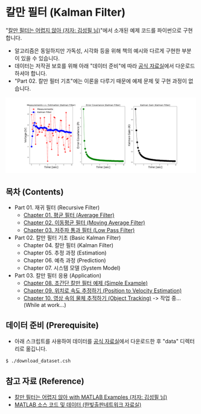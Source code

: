 # 칼만 필터 (Kalman Filter)
"[칼만 필터는 어렵지 않아 (저자: 김성필 님)](http://www.hanbit.co.kr/store/books/look.php?p_code=B4956047798)"에서 소개된 예제 코드를 파이썬으로 구현합니다.

* 알고리즘은 동일하지만 가독성, 시각화 등을 위해 책의 예시와 다르게 구현한 부분이 있을 수 있습니다.
* 데이터는 저작권 보호를 위해 아래 "데이터 준비"에 따라 [공식 자료실](http://www.hanbit.co.kr/support/supplement_list.html)에서 다운로드하셔야 합니다.
* "Part 02. 칼만 필터 기초"에는 이론을 다루기 때문에 예제 문제 및 구현 과정이 없습니다.

![Simple Kalman Filter](./Ch08.SimpleKalmanFilter/png/simple_kalman_filter2.png)

## 목차 (Contents)
* Part 01. 재귀 필터 (Recursive Filter)
  + [Chapter 01. 평균 필터 (Average Filter)](./Ch01.AverageFilter)
  + [Chapter 02. 이동평균 필터 (Moving Average Filter)](./Ch02.MovingAverageFilter)
  + [Chapter 03. 저주파 통과 필터 (Low Pass Filter)](./Ch03.LowPassFilter)
* Part 02. 칼만 필터 기초 (Basic Kalman Filter)
  + Chapter 04. 칼만 필터 (Kalman Filter)
  + Chapter 05. 추정 과정 (Estimation)
  + Chapter 06. 예측 과정 (Prediction)
  + Chapter 07. 시스템 모델 (System Model)
* Part 03. 칼만 필터 응용 (Application)
  + [Chapter 08. 초간단 칼만 필터 예제 (Simple Example)](./Ch08.SimpleKalmanFilter)
  + [Chapter 09. 위치로 속도 추정하기 (Position to Velocity Estimation)](./Ch09.Pos2VelKF)
  + [Chapter 10. 영상 속의 물체 추적하기 (Object Tracking)](./Ch10.ObjectTracking) -> 작업 중... (While at work...)

## 데이터 준비 (Prerequisite)
* 아래 스크립트를 사용하여 데이터를 [공식 자료실](http://www.hanbit.co.kr/support/supplement_list.html)에서 다운로드한 후 "data" 디렉터리로 옮깁니다.

```bash
$ ./download_dataset.csh
```

## 참고 자료 (Reference)
* [칼만 필터는 어렵지 않아 with MATLAB Examples (저자: 김성필 님)](http://www.hanbit.co.kr/store/books/look.php?p_code=B4956047798)
* [MATLAB 소스 코드 및 데이터 (한빛출판네트워크 자료실)](http://www.hanbit.co.kr/support/supplement_list.html)
